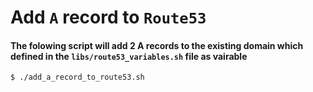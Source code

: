 # Add `A` record to `Route53`

#### The folowing script will add 2 A records to the existing domain which defined in the `libs/route53_variables.sh` file as vairable

```bash
$ ./add_a_record_to_route53.sh
```
